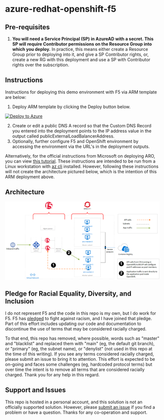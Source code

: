 # azure-redhat-openshift-f5

## Pre-requisites
1. **You will need a Service Principal (SP) in AzureAD with a secret. This SP will require Contributor permissions on the Resource Group into which you deploy.** In practice, this means either create a Resource Group prior to deploying into it, and give a SP Contributor rights, or, create a new RG with this deployment and use a SP with Contributor rights over the subscription.

## Instructions
Instructions for deploying this demo environment with F5 via ARM template are below:
1. Deploy ARM template by clicking the Deploy button below.  

  [![Deploy to Azure](http://azuredeploy.net/deploybutton.png)](https://portal.azure.com/#create/Microsoft.Template/uri/https%3A%2F%2Fraw.githubusercontent.com%2Fmikeoleary%2Fazure-redhat-openshift-f5%2Fmain%2Fdeploy.json)  
  
2. Create or edit a public DNS A record so that the Custom DNS Record you entered into the deployment points to the IP address value in the output called publicExternalLoadBalancerAddress.
3. Optionally, further configure F5 and OpenShift environment by accessing the environment via the URL's in the deployment outputs.

Alternatively, for the official instructions from Microsoft on deploying ARO, you can view [this tutorial](https://docs.microsoft.com/en-us/azure/openshift/tutorial-create-cluster). These instructions are intended to be run from a Linux workstation with [az cli](https://docs.microsoft.com/en-us/cli/azure/install-azure-cli) installed. However, following these instructions will not create the architecture pictured below, which is the intention of this ARM deployment above.

## Architecture
![Image of Architecture](images/ARO-with-f5.png)

## Pledge for Racial Equality, Diversity, and Inclusion
I do not represent F5 and the code in this repo is my own, but I do work for F5. F5 has [pledged](https://www.f5.com/company/blog/our-pledge-for-racial-equality--diversity--and-inclusion) to fight against racism, and I have joined that pledge. Part of this effort includes updating our code and documentation to discontinue the use of terms that may be considered racially charged.  
  
To that end, this repo has removed, where possible, words such as "master" and "blacklist" and replaced them with "main" (eg, the default git branch), or "primary" (eg, the subnet name), or "denylist" (not used in this repo at the time of this writing). If you see any terms considered racially charged, please submit an issue to bring it to attention. This effort is expected to be on-going and faces some challenges (eg, hardcoded protocol terms) but over time the intent is to remove all terms that are considered racially charged. Thank you for any help in this regard.

## Support and Issues
This repo is hosted in a personal account, and this solution is not an officially supported solution. However, please [submit an issue](https://github.com/mikeoleary/azure-redhat-openshift-f5/issues) if you find a problem or have a question. Thanks for any co-operation and support.
